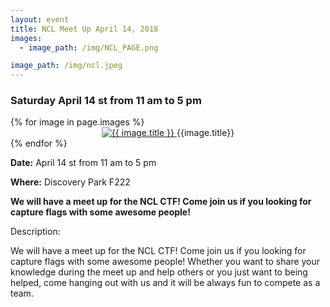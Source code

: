 ```yaml
---
layout: event
title: NCL Meet Up April 14, 2018
images:
  - image_path: /img/NCL_PAGE.png

image_path: /img/ncl.jpeg
---
```

### Saturday April 14 st from 11 am to 5 pm

<style>
img {
  width: auto;
  height: auto;
}
</style>

<div class="photo-gallery">
  {% for image in page.images %}
  <li style="list-style-type:none">
    <center>
      <a href="{{image.link}}">
        <img src="{{ image.image_path }}" alt="{{ image.title }}">
      </a>
      {{image.title}}
    </center>
  </li>
  {% endfor %}
</div>

**Date:** April 14 st from 11 am to 5 pm

**Where:** Discovery Park F222

**We will have a meet up for the NCL CTF! Come join us if you looking for capture flags with some awesome people!**

Description:

We will have a meet up for the NCL CTF! Come join us if you looking for capture flags with some awesome people! Whether you want to share your knowledge during the meet up and help others or you just want to being helped, come hanging out with us and it will be always fun to compete as a team. 

